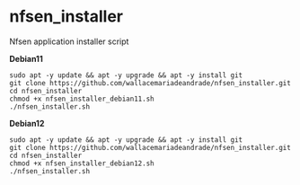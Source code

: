 # nfsen_installer
Nfsen application installer script


**Debian11**
```
sudo apt -y update && apt -y upgrade && apt -y install git
git clone https://github.com/wallacemariadeandrade/nfsen_installer.git
cd nfsen_installer
chmod +x nfsen_installer_debian11.sh
./nfsen_installer.sh
```

**Debian12**
```
sudo apt -y update && apt -y upgrade && apt -y install git
git clone https://github.com/wallacemariadeandrade/nfsen_installer.git
cd nfsen_installer
chmod +x nfsen_installer_debian12.sh
./nfsen_installer.sh
```